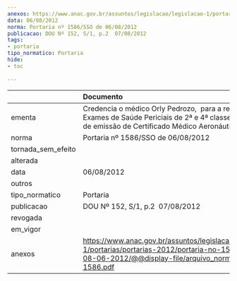 ```yaml
---
anexos: https://www.anac.gov.br/assuntos/legislacao/legislacao-1/portarias/portarias-2012/portaria-no-1586-sso-de-08-06-2012/@@display-file/arquivo_norma/PA2012-1586.pdf
data: 06/08/2012
norma: Portaria nº 1586/SSO de 06/08/2012
publicacao: DOU Nº 152, S/1, p.2  07/08/2012
tags:
- portaria
tipo_normatico: Portaria
hide: 
- toc 
 
---
```


|                    | Documento                                                                                                                                                         |
|:-------------------|:------------------------------------------------------------------------------------------------------------------------------------------------------------------|
| ementa             | Credencia o médico Orly Pedrozo,  para a realização de Exames de Saúde Periciais de 2ª e 4ª classes e para fins de emissão de Certificado Médico Aeronáutico.     |
| norma              | Portaria nº 1586/SSO de 06/08/2012                                                                                                                                |
| tornada_sem_efeito |                                                                                                                                                                   |
| alterada           |                                                                                                                                                                   |
| data               | 06/08/2012                                                                                                                                                        |
| outros             |                                                                                                                                                                   |
| tipo_normatico     | Portaria                                                                                                                                                          |
| publicacao         | DOU Nº 152, S/1, p.2  07/08/2012                                                                                                                                  |
| revogada           |                                                                                                                                                                   |
| em_vigor           |                                                                                                                                                                   |
| anexos             | https://www.anac.gov.br/assuntos/legislacao/legislacao-1/portarias/portarias-2012/portaria-no-1586-sso-de-08-06-2012/@@display-file/arquivo_norma/PA2012-1586.pdf |